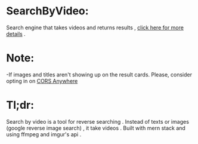 # SearchByVideo:
Search engine that takes videos and returns results , [click here for more details](https://dev.to/hohooio823/my-100-days-first-side-project-5i9 "Dev.to post") .
# Note: 
-If images and titles aren't showing up on the result cards. Please, consider opting in on [CORS Anywhere ](https://cors-anywhere.herokuapp.com/)
# Tl;dr:
Search by video is a tool for reverse searching . Instead of texts or images (google reverse image search) , it take videos . Built with mern stack and using ffmpeg and imgur's api .
